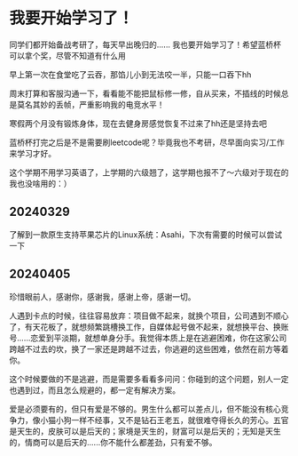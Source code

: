 # 我要开始学习了！
同学们都开始备战考研了，每天早出晚归的......
我也要开始学习了！希望蓝桥杯可以拿个奖，尽管不知道有什么用

早上第一次在食堂吃了云吞，那馅儿小到无法咬一半，只能一口吞下hh

周末打算和客服沟通一下，看看能不能把鼠标修一修，自从买来，不插线的时候总是莫名其妙的丢帧，严重影响我的电竞水平！

寒假两个月没有锻炼身体，现在去健身房感觉恢复不过来了hh还是坚持去吧

蓝桥杯打完之后是不是需要刷leetcode呢？毕竟我也不考研，尽早面向实习/工作来学习才好。

这个学期不用学习英语了，上学期的六级翘了，这学期也报不了～六级对于现在的我也没啥用的：）

## 20240329
了解到一款原生支持苹果芯片的Linux系统：Asahi，下次有需要的时候可以尝试一下

## 20240405
珍惜眼前人，感谢你，感谢我，感谢上帝，感谢一切。


人遇到卡点的时候，往往容易放弃：项目做不起来，就换个项目，公司遇到不顺心了，有天花板了，就想频繁跳槽换工作，自媒体起号做不起来，就想换平台、换账号......恋爱到平淡期，就想单身分手。我觉得本质上是在逃避困难，你在这家公司跨越不过去的坎，换了一家还是跨越不过去，你逃避的这些困难，依然在前方等着你。

这个时候要做的不是逃避，而是需要多看看多问问：你碰到的这个问题，别人一定也遇到过，而且怎么规避的，都一定有解决方案。

爱是必须要有的，但只有爱是不够的。男生什么都可以差点儿，但不能没有核心竞争力，像小猫小狗一样不经事，又不是钻石王老五，就很难夺得长久的芳心。五官是天生的，皮肤可以是后天的；家境是天生的，财富可以是后天的；无知是天生的，情商可以是后天的......你不能什么都差劲，只有爱不够。
